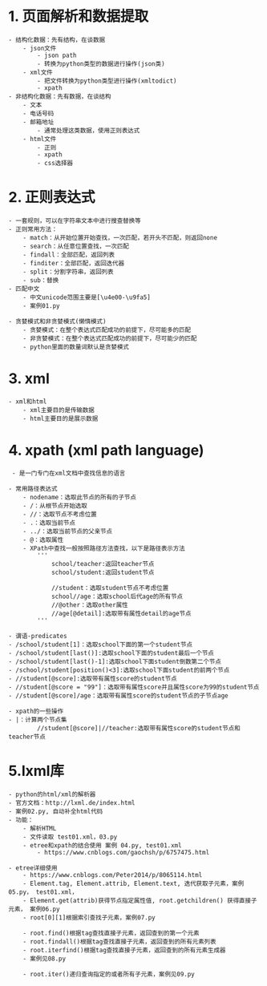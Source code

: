 # 1. 页面解析和数据提取
    - 结构化数据：先有结构，在谈数据
        - json文件
            - json path
            - 转换为python类型的数据进行操作(json类)
        - xml文件
            - 把文件转换为python类型进行操作(xmltodict)
            - xpath
    - 非结构化数据：先有数据，在谈结构
        - 文本
        - 电话号码
        - 邮箱地址
            - 通常处理这类数据，使用正则表达式
        - html文件
            - 正则
            - xpath
            - css选择器


# 2. 正则表达式
    - 一套规则，可以在字符串文本中进行搜查替换等
    - 正则常用方法：
        - match：从开始位置开始查找，一次匹配，若开头不匹配，则返回none
        - search：从任意位置查找，一次匹配
        - findall：全部匹配，返回列表
        - finditer：全部匹配，返回迭代器
        - split：分割字符串，返回列表
        - sub：替换
    - 匹配中文
        - 中文unicode范围主要是[\u4e00-\u9fa5]
        - 案例01.py
    
    - 贪婪模式和非贪婪模式(懒惰模式)
        - 贪婪模式：在整个表达式匹配成功的前提下，尽可能多的匹配
        - 非贪婪模式：在整个表达式匹配成功的前提下，尽可能少的匹配
        - python里面的数量词默认是贪婪模式

# 3. xml
    - xml和html
        - xml主要目的是传输数据
        - html主要目的是展示数据

# 4. xpath (xml path language)
     - 是一门专门在xml文档中查找信息的语言
    
    - 常用路径表达式   
        - nodename：选取此节点的所有的子节点
        - /：从根节点开始选取
        - //：选取节点不考虑位置
        - .：选取当前节点
        - ../：选取当前节点的父亲节点
        - @：选取属性
        - XPath中查找一般按照路径方法查找，以下是路径表示方法
            '''
                school/teacher:返回teacher节点
                school/student:返回student节点

                //student：选取student节点不考虑位置
                school//age：选取school后代age的所有节点
                //@other：选取other属性
                //age[@detail]:选取带有属性detail的age节点
            '''
        
    - 谓语-predicates
	- /school/student[1]：选取school下面的第一个student节点
	- /school/student[last()]:选取school下面的student最后一个节点
	- /school/student[last()-1]:选取school下面student倒数第二个节点
	- /school/student[position()<3]:选取school下面student的前两个节点
	- //student[@score]:选取带有属性score的student节点
	- //student[@score = "99"]：选取带有属性score并且属性score为99的student节点
	- //student[@score]/age：选取带有属性score的student节点的子节点age

    - xpath的一些操作
	- |：计算两个节点集
			//student[@score]|//teacher:选取带有属性score的student节点和teacher节点



# 5.lxml库
    - python的html/xml的解析器
    - 官方文档：http://lxml.de/index.html
    - 案例02.py, 自动补全html代码
    - 功能：
        - 解析HTML
        - 文件读取 test01.xml，03.py
        - etree和xpath的结合使用 案例 04.py, test01.xml
            - https://www.cnblogs.com/gaochsh/p/6757475.html
    
    - etree详细使用
        - https://www.cnblogs.com/Peter2014/p/8065114.html
        - Element.tag, Element.attrib, Element.text, 迭代获取子元素，案例05.py， test01.xml， 
        - Element.get(attrib)获得节点指定属性值, root.getchildren() 获得直接子元素， 案例06.py
        - root[0][1]根据索引查找子元素，案例07.py
        
        - root.find()根据tag查找直接子元素，返回查到的第一个元素
        - root.findall()根据tag查找直接子元素，返回查到的所有元素列表
        - root.iterfind()根据tag查找直接子元素，返回查到的所有元素生成器
        - 案例见08.py

        - root.iter()递归查询指定的或者所有子元素，案例见09.py